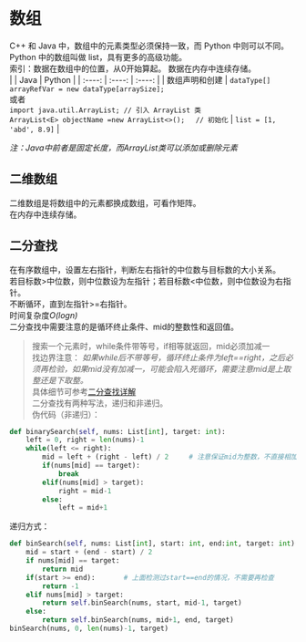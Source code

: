 # 数组
C++ 和 Java 中，数组中的元素类型必须保持一致，而 Python 中则可以不同。Python 中的数组叫做 list，具有更多的高级功能。  
索引：数据在数组中的位置，从0开始算起。
数据在内存中连续存储。  
|   | Java | Python |
| :----: | :----: | :----: |
| 数组声明和创建 | `dataType[] arrayRefVar = new dataType[arraySize];`<br>或者<br>`import java.util.ArrayList; // 引入 ArrayList 类`<br> `ArrayList<E> objectName =new ArrayList<>();　 // 初始化` | `list = [1, 'abd', 8.9]` |

*注：Java中前者是固定长度，而ArrayList类可以添加或删除元素*  

## 二维数组
二维数组是将数组中的元素都换成数组，可看作矩阵。  
在内存中连续存储。

## 二分查找
在有序数组中，设置左右指针，判断左右指针的中位数与目标数的大小关系。  
若目标数>中位数，则中位数设为左指针；若目标数<中位数，则中位数设为右指针。  
不断循环，直到左指针>=右指针。  
时间复杂度*O(logn)*  
二分查找中需要注意的是循环终止条件、mid的整数性和返回值。  
>搜索一个元素时，while条件带等号，if相等就返回，mid必须加减一  
找边界注意：
*如果while后不带等号，循环终止条件为left==right，之后必须再检验，如果mid没有加减一，可能会陷入死循环，需要注意mid是上取整还是下取整。*  
具体细节可参考[二分查找详解](https://github.com/labuladong/fucking-algorithm/blob/master/%E7%AE%97%E6%B3%95%E6%80%9D%E7%BB%B4%E7%B3%BB%E5%88%97/%E4%BA%8C%E5%88%86%E6%9F%A5%E6%89%BE%E8%AF%A6%E8%A7%A3.md)  
二分查找有两种写法，递归和非递归。  
伪代码（非递归）：
```python
def binarySearch(self, nums: List[int], target: int):
    left = 0, right = len(nums)-1
    while(left <= right):
        mid = left + (right - left) / 2     # 注意保证mid为整数，不直接相加保证不溢出
        if(nums[mid] == target):
            break
        elif(nums[mid] > target):
            right = mid-1
        else:
            left = mid+1
```
递归方式：
```python
def binSearch(self, nums: List[int], start: int, end:int, target: int):
    mid = start + (end - start) / 2
    if nums[mid] == target:
        return mid
    if(start >= end):       # 上面检测过start==end的情况，不需要再检查
        return -1
    elif nums[mid] > target:
        return self.binSearch(nums, start, mid-1, target)
    else:
        return self.binSearch(nums, mid+1, end, target)
binSearch(nums, 0, len(nums)-1, target)
```
